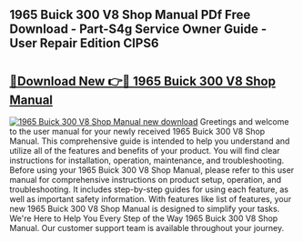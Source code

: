 ## 1965 Buick 300 V8 Shop Manual PDf Free Download - Part-S4g Service Owner Guide - User Repair Edition ClPS6

# <h2><a href="http://bc6160.oget.top/?id=1965+Buick+300+V8+Shop+Manual">🔗Download New 👉🔴 1965 Buick 300 V8 Shop Manual</a></h2>

[![1965 Buick 300 V8 Shop Manual new download](https://i.imgur.com/5g1atiW.png)](http://bc6160.oget.top/?id=1965+Buick+300+V8+Shop+Manual)
Greetings and welcome to the user manual for your newly received 1965 Buick 300 V8 Shop Manual. This comprehensive guide is intended to help you understand and utilize all of the features and benefits of your product. You will find clear instructions for installation, operation, maintenance, and troubleshooting. Before using your 1965 Buick 300 V8 Shop Manual, please refer to this user manual for comprehensive instructions on product setup, operation, and troubleshooting. It includes step-by-step guides for using each feature, as well as important safety information. With features like list of features, your new 1965 Buick 300 V8 Shop Manual is designed to simplify your tasks. We're Here to Help You Every Step of the Way 1965 Buick 300 V8 Shop Manual. Our customer support team is available throughout your journey.
